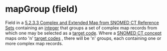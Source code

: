 # mapGroup (field)

Field in a [5.2.3.3 Complex and Extended Map from SNOMED CT Reference Sets](../5.2.3.3-Complex-and-Extended-Map-from-SNOMED-CT-Reference-Sets_28739374.html) containing an [integer](https://confluence.ihtsdotools.org/display/DOCGLOSS/integer) that groups a set of complex map records from which one may be selected as a [target code](https://confluence.ihtsdotools.org/display/DOCGLOSS/target+code). Where a [SNOMED CT concept](https://confluence.ihtsdotools.org/display/DOCGLOSS/SNOMED+CT+concept) maps onto 'n' [target codes](https://confluence.ihtsdotools.org/display/DOCGLOSS/target+code) , there will be 'n' groups, each containing one or more complex map records.
